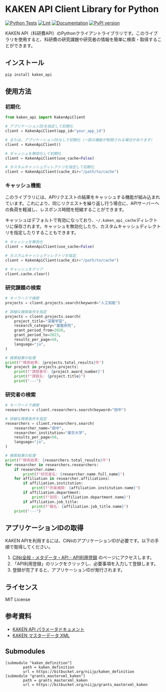 # KAKEN API Client Library for Python

[![Python Tests](https://github.com/kojix2/kaken_api/actions/workflows/python-tests.yml/badge.svg)](https://github.com/kojix2/kaken_api/actions/workflows/python-tests.yml)
[![Lint](https://github.com/kojix2/kaken_api/actions/workflows/lint.yml/badge.svg)](https://github.com/kojix2/kaken_api/actions/workflows/lint.yml)
[![Documentation](https://github.com/kojix2/kaken_api/actions/workflows/docs.yml/badge.svg)](https://kojix2.github.io/kaken_api/)
[![PyPI version](https://badge.fury.io/py/kaken-api.svg)](https://badge.fury.io/py/kaken-api)

KAKEN API（科研費API）のPythonクライアントライブラリです。このライブラリを使用すると、科研費の研究課題や研究者の情報を簡単に検索・取得することができます。

## インストール

```bash
pip install kaken_api
```

## 使用方法

### 初期化

```python
from kaken_api import KakenApiClient

# アプリケーションIDを指定して初期化
client = KakenApiClient(app_id="your_app_id")

# または、アプリケーションIDなしで初期化（一部の機能が制限される場合があります）
client = KakenApiClient()

# キャッシュを無効化して初期化
client = KakenApiClient(use_cache=False)

# カスタムキャッシュディレクトリを指定して初期化
client = KakenApiClient(cache_dir="/path/to/cache")
```

### キャッシュ機能

このライブラリには、APIリクエストの結果をキャッシュする機能が組み込まれています。これにより、同じリクエストを繰り返し行う場合に、APIサーバーへの負荷を軽減し、レスポンス時間を短縮することができます。

キャッシュはデフォルトで有効になっており、`~/.kaken_api_cache`ディレクトリに保存されます。キャッシュを無効化したり、カスタムキャッシュディレクトリを指定したりすることもできます。

```python
# キャッシュを無効化
client = KakenApiClient(use_cache=False)

# カスタムキャッシュディレクトリを指定
client = KakenApiClient(cache_dir="/path/to/cache")

# キャッシュをクリア
client.cache.clear()
```

### 研究課題の検索

```python
# キーワードで検索
projects = client.projects.search(keyword="人工知能")

# 詳細な検索条件を指定
projects = client.projects.search(
    project_title="深層学習",
    research_category="基盤研究",
    grant_period_from=2020,
    grant_period_to=2023,
    results_per_page=50,
    language="ja",
)

# 検索結果の処理
print(f"検索結果: {projects.total_results}件")
for project in projects.projects:
    print(f"課題番号: {project.award_number}")
    print(f"課題名: {project.title}")
    print("---")
```

### 研究者の検索

```python
# キーワードで検索
researchers = client.researchers.search(keyword="田中")

# 詳細な検索条件を指定
researchers = client.researchers.search(
    researcher_name="田中",
    researcher_institution="東京大学",
    results_per_page=50,
    language="ja",
)

# 検索結果の処理
print(f"検索結果: {researchers.total_results}件")
for researcher in researchers.researchers:
    if researcher.name:
        print(f"研究者名: {researcher.name.full_name}")
    for affiliation in researcher.affiliations:
        if affiliation.institution:
            print(f"所属機関: {affiliation.institution.name}")
        if affiliation.department:
            print(f"部局: {affiliation.department.name}")
        if affiliation.job_title:
            print(f"職名: {affiliation.job_title.name}")
    print("---")
```

## アプリケーションIDの取得

KAKEN APIを利用するには、CiNiiのアプリケーションIDが必要です。以下の手順で取得してください。

1. [CiNii全般 - メタデータ・API - API利用登録](https://support.nii.ac.jp/ja/cinii/api/developer) のページにアクセスします。
2. 「API利用登録」のリンクをクリックし、必要事項を入力して登録します。
3. 登録が完了すると、アプリケーションIDが発行されます。

## ライセンス

MIT License

## 参考資料

- [KAKEN API パラメータドキュメント](https://bitbucket.org/niijp/kaken_definition)
- [KAKEN マスターデータ XML](https://bitbucket.org/niijp/grants_masterxml_kaken)

## Submodules

```
[submodule "kaken_definition"]
        path = kaken_definition
        url = https://bitbucket.org/niijp/kaken_definition
[submodule "grants_masterxml_kaken"]
        path = grants_masterxml_kaken
        url = https://bitbucket.org/niijp/grants_masterxml_kaken
```
